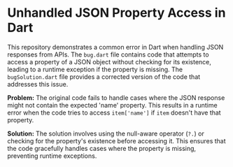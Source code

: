 # Unhandled JSON Property Access in Dart
This repository demonstrates a common error in Dart when handling JSON responses from APIs.  The `bug.dart` file contains code that attempts to access a property of a JSON object without checking for its existence, leading to a runtime exception if the property is missing. The `bugSolution.dart` file provides a corrected version of the code that addresses this issue.

**Problem:**
The original code fails to handle cases where the JSON response might not contain the expected 'name' property.  This results in a runtime error when the code tries to access `item['name']` if `item` doesn't have that property.

**Solution:**
The solution involves using the null-aware operator (`?.`) or checking for the property's existence before accessing it. This ensures that the code gracefully handles cases where the property is missing, preventing runtime exceptions.